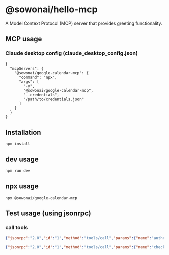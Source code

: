 # @sowonai/hello-mcp

A Model Context Protocol (MCP) server that provides greeting functionality.

## MCP usage
### Claude desktop config (claude_desktop_config.json)
```
{
  "mcpServers": {
    "@sowonai/google-calendar-mcp": {
      "command": "npx",
      "args": [
        "-y", 
        "@sowonai/google-calendar-mcp", 
        "--credentials", 
        "/path/to/credentials.json"
      ]
    }
  }
}
```

## Installation
```shell
npm install
```

## dev usage
```shell
npm run dev
```

## npx usage
```shell
npx @sowonai/google-calendar-mcp
```

## Test usage (using jsonrpc)

### call tools
```json
{"jsonrpc":"2.0","id":"1","method":"tools/call","params":{"name":"authenticate","arguments":{}}}
```

```json
{"jsonrpc":"2.0","id":"1","method":"tools/call","params":{"name":"checkAuthStatus","arguments":{}}}
```
